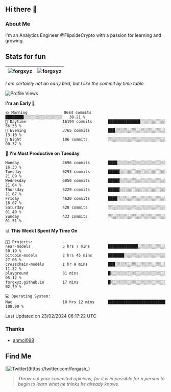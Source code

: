 ## Hi there 👋

### About Me

I'm an Analytics Engineer @FlipsideCrypto with a passion for learning and growing.
  
## Stats for fun

| <img align="center" src="https://github-readme-streak-stats.herokuapp.com/?user=forgxyz&theme=tokyonight" alt="forgxyz" /> | <img align="center" src="https://github-readme-stats.vercel.app/api?username=forgxyz&theme=tokyonight&show_icons=true" alt="forgxyz" /> |
| ------------- |------------- |

*I am certainly not an early bird, but I like the commit by time table*  

<!--START_SECTION:waka-->
![Profile Views](http://img.shields.io/badge/Profile%20Views-0-blue)

**I'm an Early 🐤** 

```text
🌞 Morning                8684 commits        ████████░░░░░░░░░░░░░░░░░   30.21 % 
🌆 Daytime                16194 commits       ██████████████░░░░░░░░░░░   56.33 % 
🌃 Evening                3765 commits        ███░░░░░░░░░░░░░░░░░░░░░░   13.10 % 
🌙 Night                  106 commits         ░░░░░░░░░░░░░░░░░░░░░░░░░   00.37 % 
```
📅 **I'm Most Productive on Tuesday** 

```text
Monday                   4696 commits        ████░░░░░░░░░░░░░░░░░░░░░   16.33 % 
Tuesday                  6293 commits        █████░░░░░░░░░░░░░░░░░░░░   21.89 % 
Wednesday                6050 commits        █████░░░░░░░░░░░░░░░░░░░░   21.04 % 
Thursday                 6229 commits        █████░░░░░░░░░░░░░░░░░░░░   21.67 % 
Friday                   4620 commits        ████░░░░░░░░░░░░░░░░░░░░░   16.07 % 
Saturday                 428 commits         ░░░░░░░░░░░░░░░░░░░░░░░░░   01.49 % 
Sunday                   433 commits         ░░░░░░░░░░░░░░░░░░░░░░░░░   01.51 % 
```


📊 **This Week I Spent My Time On** 

```text
🐱‍💻 Projects: 
near-models              5 hrs 7 mins        █████████████░░░░░░░░░░░░   50.19 % 
bitcoin-models           2 hrs 45 mins       ███████░░░░░░░░░░░░░░░░░░   27.06 % 
crosschain-models        1 hr 9 mins         ███░░░░░░░░░░░░░░░░░░░░░░   11.32 % 
playground               31 mins             █░░░░░░░░░░░░░░░░░░░░░░░░   05.12 % 
forgxyz.github.io        17 mins             █░░░░░░░░░░░░░░░░░░░░░░░░   02.79 % 

💻 Operating System: 
Mac                      10 hrs 12 mins      █████████████████████████   100.00 % 
```


 Last Updated on 23/02/2024 06:17:22 UTC
<!--END_SECTION:waka-->

### Thanks
 - [anmol098](https://github.com/anmol098/waka-readme-stats/)
  
## Find Me
[![Twitter](https://img.shields.io/twitter/url/https/twitter.com/forgash_.svg?style=social&label=Follow%20%40forgash_)](https://twitter.com/forgash_)


> *Throw out your conceited opinions, for it is impossible for a person to begin to learn what he thinks he already knows.* 
